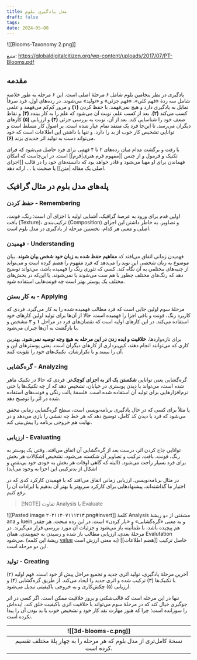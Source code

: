 ```yaml
---
title: مدل یادگیری بلوم
draft: false
tags: 
date: 2024-05-08
---
```

![[Blooms-Taxonomy 2.png]]

منبع: https://globaldigitalcitizen.org/wp-content/uploads/2017/07/PT-Blooms.pdf

## مقدمه

یادگیری در نظر بنجامین بلوم شامل ۶ مرحلهٔ اصلی است. این ۶ مرحله به طور خلاصه شامل سه ردهٔ «فهم کلی»، «فهم جزئی» و «تولید» می‌شوند. در رده‌های اول، فرد صرفاً تمایل به یادگیری دارد و هیچ نمی‌فهمد. با حفظ کردن **(۱)** و مرور کم‌کم می‌فهمد و علمی کسب می‌کند **(۲)**. بعد از کسب علم، نوبت آن می‌شود که علم را به کار ببندد **(۳)** و نقاط ضعف خود را شناسایی کند. بعد از آن، نوبت به بررسی جزئی **(۴)** و ارزیابی **(۵)** کارهای دیگران می‌رسد. تا این‌جا فرد یک منتقد تمام عیار شده است. بر اصول کار مسلط است و توانایی تشخیص کار خوب از بد را دارد. و تنها با داشتن این اطلاعات است که خود می‌تواند دست به تولید اثر جدیدی بزند **(۶)**.

با رفت و برگشت مدام میان رده‌های ۲ تا ۴ فهمی برای فرد حاصل می‌شود که فرای تکنیک و فرمول و از جنس [[مفهوم فرم هنری|فرم]] است. در این‌جاست که امکان فهماندن برای او مهیا می‌شود و قادر خواهد بود که دانسته‌های خود را در قالب [[اجزای اصلی یک مقاله |متن]] یا صحبت یا ... ارائه دهد. 

## پله‌های مدل بلوم در مثال گرافیک

### حفظ کردن - Remembering

اولین قدم برای ورود به عرصهٔ گرافیک، آشنایی اولیه با اجزای آن است: رنگ، فونت، بافت (Texture)، ترکیب‌بندی (Composition) و تصاویر. به خاطر داشتن این اجزای اصلی و معنی هر کدام، نخستین مرحله از یادگیری در مدل بلوم است.
### فهمیدن - Understanding

فهمیدن زمانی اتفاق می‌افتد که **مفاهیم حفظ شده به زبان خود شخص بیان شوند**. بیان موضوع به زبان شخصی این نوید را می‌دهد که فرد مفهوم را هضم کرده است و می‌تواند از جنبه‌های مختلفی به آن نگاه کند. کسی که تئوری رنگ را فهمیده باشد، می‌تواند توضیح دهد که رنگ‌های مختلف چطور با هم ست می‌شوند یا نمی‌شوند. یا این‌که در بخش‌های مختلف یک پوستر بهتر است چه فونت‌هایی استفاده شود.
### به کار بستن - Applying

مرحلهٔ سوم اولین جایی است که فرد مطالب فهمیده شده را به کار می‌گیرد. فردی که کاربرد رنگ، فونت و باقی اجزا را فهمیده است، حالا از آن‌ها برای تولید اولین کارهای خود استفاده می‌کند. در این کارهای اولیه است که نقصان‌های فرد در مراحل **۱** و **۲** مشخص و با بازگشت به آن‌ها جبران می‌شود.

برای تازه‌واردها، **خلاقیت و ایده زدن در این مرحله به هیچ وجه توصیه نمی‌شود**. بهترین کاری که می‌توانند انجام دهند، کپی‌برداری از کارهای دیگران است. یعنی پوسترهای این و آن را ببینند و با تکرارشان، تکنیک‌های خود را تقویت کنند.
### گره‌گشایی - Analyzing

گره‌گشایی یعنی توانایی **شکستن یک اثر به اجزای کوچک‌تر**. فردی که حالا در تکنیک ماهر شده است، می‌تواند با دیدن پوستری در خیابان، تشخیص دهد که از چه تکنیک‌ها یا حتی نرم‌افزارهایی برای تولید آن استفاده شده است. فلسفهٔ پالت رنگی و فونت‌های استفاده شده در اثر را توضیح دهد.

یا مثلاً برای کسی که در حال یادگیری برنامه‌نویسی است، سطح گره‌گشایی زمانی محقق می‌شود که فرد با دیدن کد کامل، توضیح دهد که هر خط چه نقشی را بازی می‌دهد و در نهایت هم خروجی برنامه را پیش‌بینی کند.
### ارزیابی - Evaluating

توانایی جاج کردن اثر، درست بعد از گره‌گشایی آن اتفاق می‌افتد. وقتی یک پوستر به رنگ، فونت، بافت، ترکیب و تصاویر آن شکسته می‌شود، تشخیص اشکالات هر بخش برای فرد بسیار راحت می‌شود. (البته که گاهی اوقات هر بخش به خودی خود بی‌نقص و اشکال از بدترکیبی این اجزا به وجود می‌آید)

در مثال برنامه‌نویسی، ارزیابی زمانی اتفاق می‌افتد که با فهمیدن کارکرد کدی که در اختیار ما گذاشته‌اند، پیشنهادهایی برای کارکرد سریع‌تر یا بهتر آن بدهیم یا ایرادات آن را رفع کنیم.


> [!NOTE] تفاوت Analysis با Evaluate
> 
![[Pasted image ۲۰۲۱۱۲۰۷۱۱۱۲۱۳.png#invert]]
کلمهٔ Analysis مشقتی از دو ریشهٔ ana و luein و به معنی «گره‌گشایی» و «باز کردن» است. در این رده مبحث، هر چقدر هم پیچیده باشد، با طمأنینه باز می‌شود و جزئیات آن مورد بررسی قرار می‌گیرند. در مرحلهٔ بعدی، ارزیابی مطالب باز شده و رسیدن به جمع‌بندی، همان Evalutation می‌شود. (ریشهٔ این کلمه [value](https://www.etymonline.com/word/value) به معنی ارزش است) [[هضم اطلاعات]] حاصل ترکیب این دو مرحله است.

### تولید - Creating

آخرین مرحلهٔ یادگیری، تولید اثری جدید و تجمیع مراحل پیش از خود است. فهم اولیه (۲) با تکنیک‌ها (۳) ترکیب شده و اثری جدید را ایجاد می‌کند. از طریق گره‌گشایی (۴) و ارزیابی (۵) چکش‌کاری و به خروجی باکیفیتی تبدیل می‌شود.

تنها در این مرحله است که قالب‌شکنی و بروز خلاقیت ممکن است. اگر کسی در اثر جوگیری خیال کند که در مرحلهٔ سوم می‌تواند با خلاقیت اثری باکیفیت خلق کند، ایده‌اش را سوزانده است؛ چرا که هنوز مهارت نقد کار خود و تشخیص خوب یا بد بودن آن را پیدا نکرده است.

| ![[3d-blooms-c.png]]                                                                          |
| --------------------------------------------------------------------------------------------- |
| <center>نسخهٔ کامل‌تری از مدل بلوم که هر مرحله را به چهار پلهٔ مختلف تقسیم کرده است.</center> |

